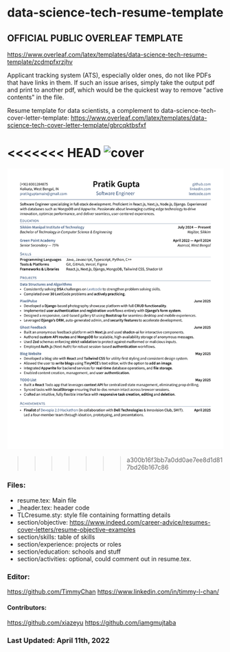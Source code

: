 # data-science-tech-resume-template
## OFFICIAL PUBLIC OVERLEAF TEMPLATE
https://www.overleaf.com/latex/templates/data-science-tech-resume-template/zcdmpfxrzjhv

Applicant tracking system (ATS), especially older ones, do not like PDFs that have links in them. If such an issue arises, simply take the output pdf and print to another pdf, which would be the quickest way to remove "active contents" in the file.

Resume template for data scientists, a complement to data-science-tech-cover-letter-template:
https://www.overleaf.com/latex/templates/data-science-tech-cover-letter-template/gbrcqktbsfxf

<<<<<<< HEAD
![cover](https://github.com/TimmyChan/data-science-tech-resume-template/blob/main/data_science_tech_resume_template1024_1.png?raw=true)
=======
![cover](./preview.png?raw=true)
>>>>>>> a300b16f3bb7a0dd0ae7ee8d1d817bd26b167c86

### Files:
- resume.tex: Main file
- _header.tex: header code
- TLCresume.sty: style file containing formatting details
- section/objective: https://www.indeed.com/career-advice/resumes-cover-letters/resume-objective-examples
- section/skills: table of skills
- section/experience: projects or roles
- section/education: schools and stuff
- section/activities: optional, could comment out in resume.tex.


### Editor:
https://github.com/TimmyChan 
https://www.linkedin.com/in/timmy-l-chan/
#### Contributors: 
https://github.com/xiazeyu
https://github.com/iamgmujtaba
               
### Last Updated: April 11th, 2022
